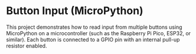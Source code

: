 # Button Input (MicroPython)

This project demonstrates how to read input from multiple buttons using MicroPython on a microcontroller (such as the Raspberry Pi Pico, ESP32, or similar).
Each button is connected to a GPIO pin with an internal pull-up resistor enabled.